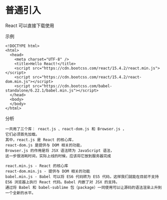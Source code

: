 

# 普通引入

React 可以直接下载使用

示例

```
<!DOCTYPE html>
<html>
  <head>
    <meta charset="UTF-8" />
    <title>Hello React!</title>
    <script src="https://cdn.bootcss.com/react/15.4.2/react.min.js"></script>
    <script src="https://cdn.bootcss.com/react/15.4.2/react-dom.min.js"></script>
    <script src="https://cdn.bootcss.com/babel-standalone/6.22.1/babel.min.js"></script>
  </head>
  <body>
  </body>
</html>
```


分析

    一共用了三个库： react.js 、react-dom.js 和 Browser.js ，
    它们必须首先加载。
    其中，react.js 是 React 的核心库，
    react-dom.js 是提供与 DOM 相关的功能，
    Browser.js 的作用是将 JSX 语法转为 JavaScript 语法，
    这一步很消耗时间，实际上线的时候，应该将它放到服务器完成
    
    react.min.js - React 的核心库
    react-dom.min.js - 提供与 DOM 相关的功能
    babel.min.js - Babel 可以将 ES6 代码转为 ES5 代码，这样我们就能在目前不支持 ES6 浏览器上执行 React 代码。Babel 内嵌了对 JSX 的支持。
    通过将 Babel 和 babel-sublime 包（package）一同使用可以让源码的语法渲染上升到一个全新的水平。



